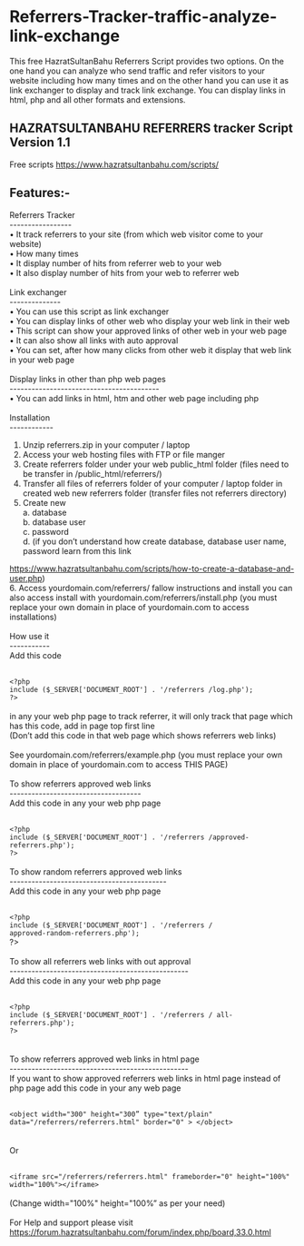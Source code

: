 # Referrers-Tracker-traffic-analyze-link-exchange
This free HazratSultanBahu Referrers Script provides two options. On the one hand you can analyze who send traffic and refer visitors to your website including how many times and on the other hand you can use it as link exchanger to display and track link exchange. You can display links in html, php and all other formats and extensions.

HAZRATSULTANBAHU REFERRERS tracker Script Version 1.1
-----------------------------------------------------
Free scripts https://www.hazratsultanbahu.com/scripts/

Features:-
----------

Referrers Tracker<br>
-----------------<br>
• It track referrers to your site (from which web visitor come to your website)
<br>
• How many times <br>
• It display number of hits from referrer web to your web<br>
• It also display number of hits from your web to referrer web<br>
<br>
Link exchanger <br>
--------------<br>
• You can use this script as link exchanger <br>
• You can display links of other web who display your web link in their web<br>
• This script can show your approved links of other web in your web page <br>
• It can also show all links with auto approval <br>
• You can set, after how many clicks from other web it display that web link in 
your web page<br>
<br>
Display links in other than php web pages<br>
-----------------------------------------<br>
• You can add links in html, htm and other web page including php<br>
<br>
Installation <br>
------------<br>
1. Unzip referrers.zip in your computer / laptop<br>
2. Access your web hosting files with FTP or file manger <br>
3. Create referrers folder under your web public_html folder (files need to be 
transfer in /public_html/referrers/)<br>
4. Transfer all files of referrers folder of your computer / laptop folder in 
created web new referrers folder (transfer files not referrers directory)<br>
5. Create new <br>
a. database <br>
b. database user <br>
c. password<br>
d. (if you don’t understand how create database, database user name, password 
learn from this link 
<a href="https://www.hazratsultanbahu.com/scripts/how-to-create-a-database-and-user.php">
https://www.hazratsultanbahu.com/scripts/how-to-create-a-database-and-user.php</a>)<br>
6. Access yourdomain.com/referrers/ fallow instructions and install you can also 
access install with yourdomain.com/referrers/install.php (you must replace your 
own domain in place of yourdomain.com to access installations)<br>
<br>
How use it<br>
-----------<br>
Add this code <br>
<br>
<code>
&lt;?php
include ($_SERVER['DOCUMENT_ROOT'] . '/referrers /log.php');
?&gt;</code>
<br>
<br>
in any your web php page to track referrer, it will only track that page which 
has this code, add in page top first line<br>
(Don’t add this code in that web page which shows referrers web links)<br>
<br>
See yourdomain.com/referrers/example.php (you must replace your own domain in 
place of yourdomain.com to access THIS PAGE)<br>
<br>
To show referrers approved web links<br>
------------------------------------<br>
Add this code in any your web php page<br>
<br>
<code>
&lt;?php
include ($_SERVER['DOCUMENT_ROOT'] . '/referrers /approved-referrers.php');
?&gt;</code>
<br>
<br>
To show random referrers approved web links<br>
-------------------------------------------<br>
Add this code in any your web php page<br>
<br>
<code>
&lt;?php
include ($_SERVER['DOCUMENT_ROOT'] . '/referrers / 
approved-random-referrers.php');</code>
<br>
?&gt;<br>
<br>
To show all referrers web links with out approval <br>
-------------------------------------------------<br>
Add this code in any your web php page<br>
<br>
<code>
&lt;?php
include ($_SERVER['DOCUMENT_ROOT'] . '/referrers / all-referrers.php');
?&gt;
</code>
<br>
<br>
To show referrers approved web links in html page<br>
-------------------------------------------------<br>
If you want to show approved referrers web links in html page instead of php 
page add this code in your any web page<br>
<br>
<code>
&lt;object width=&quot;300&quot; height=&quot;300” type=&quot;text/plain&quot; 
data=&quot;/referrers/referrers.html&quot; border=&quot;0&quot; &gt; &lt;/object&gt;
</code>
<br><br>
Or<br>
<br>
<code>
&lt;iframe src=&quot;/referrers/referrers.html&quot; frameborder=&quot;0&quot; height=&quot;100%&quot; 
width=&quot;100%&quot;&gt;&lt;/iframe&gt;</code>
<br>
<br>
(Change width=&quot;100%&quot; height=&quot;100%” as per your need)<br>
<br>
For Help and support please visit 
<a href="https://forum.hazratsultanbahu.com/forum/index.php/board,33.0.html">https://forum.hazratsultanbahu.com/forum/index.php/board,33.0.html</a> </p>
